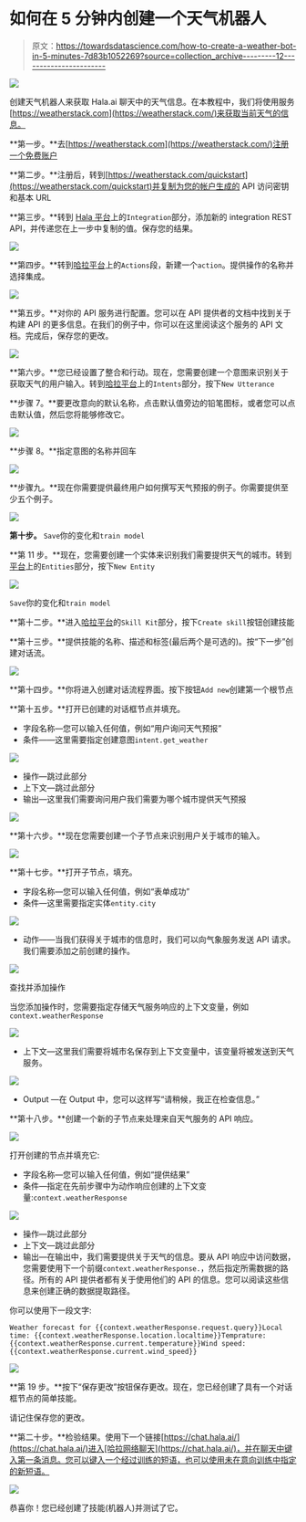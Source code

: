 # 如何在 5 分钟内创建一个天气机器人

> 原文：<https://towardsdatascience.com/how-to-create-a-weather-bot-in-5-minutes-7d83b1052269?source=collection_archive---------12----------------------->

![](img/3382f9d2e2b86c5d6c406d763efbb17c.png)

创建天气机器人来获取 Hala.ai 聊天中的天气信息。在本教程中，我们将使用服务[https://weatherstack.com](https://weatherstack.com/)来获取当前天气的信息。

**第一步。**去[https://weatherstack.com](https://weatherstack.com/)注册一个免费账户

**第二步。**注册后，转到[https://weatherstack.com/quickstart](https://weatherstack.com/quickstart)并复制为您的帐户生成的 API 访问密钥和基本 URL

**第三步。**转到 [Hala 平台](https://platform.hala.ai/)上的`Integration`部分，添加新的 integration REST API，并传递您在上一步中复制的值。保存您的结果。

![](img/1544e418867f94db673a8c474220198e.png)

**第四步。**转到[哈拉平台](https://platform.hala.ai/)上的`Actions`段，新建一个`action`。提供操作的名称并选择集成。

![](img/7d57a09746c2799de1d1f0235ba8f59f.png)

**第五步。**对你的 API 服务进行配置。您可以在 API 提供者的文档中找到关于构建 API 的更多信息。在我们的例子中，你可以在这里阅读这个服务的 API 文档。完成后，保存您的更改。

![](img/d8ee4d0451ce49f1a8c8fff7f9b31a2c.png)

**第六步。**您已经设置了整合和行动。现在，您需要创建一个意图来识别关于获取天气的用户输入。转到[哈拉平台](https://platform.hala.ai/)上的`Intents`部分，按下`New Utterance`

**步骤 7。**要更改意向的默认名称，点击默认值旁边的铅笔图标，或者您可以点击默认值，然后您将能够修改它。

![](img/f2ca3d722427145289ac54ca1a8d5842.png)

**步骤 8。**指定意图的名称并回车

![](img/6b7b36637925aa44d57b68bfd490f7c7.png)

**步骤九。**现在你需要提供最终用户如何撰写天气预报的例子。你需要提供至少五个例子。

![](img/595558b301dd8449d00a73a01093b2b0.png)

**第十步。** `Save`你的变化和`train model`

**第 11 步。**现在，您需要创建一个实体来识别我们需要提供天气的城市。转到[平台](https://platform.hala.ai/)上的`Entities`部分，按下`New Entity`

![](img/301ce325399f5c67c16566d9773aef5f.png)

`Save`你的变化和`train model`

**第十二步。**进入[哈拉平台](https://platform.hala.ai/)的`Skill Kit`部分，按下`Create skill`按钮创建技能

**第十三步。**提供技能的名称、描述和标签(最后两个是可选的)。按“下一步”创建对话流。

![](img/2c1d30dc15ea96ae86f6c72d5b2dab96.png)

**第十四步。**你将进入创建对话流程界面。按下按钮`Add new`创建第一个根节点

**第十五步。**打开已创建的对话框节点并填充。

*   字段名称—您可以输入任何值，例如“用户询问天气预报”
*   条件——这里需要指定创建意图`intent.get_weather`

![](img/ec181e39780f16a6c1a336cc01cbbe25.png)

*   操作—跳过此部分
*   上下文—跳过此部分
*   输出—这里我们需要询问用户我们需要为哪个城市提供天气预报

![](img/81084fa6456a235dd380a874461a2b9b.png)

**第十六步。**现在您需要创建一个子节点来识别用户关于城市的输入。

![](img/a155303657e9d9e3b926c84004f29797.png)

**第十七步。**打开子节点，填充。

*   字段名称—您可以输入任何值，例如“表单成功”
*   条件—这里需要指定实体`entity.city`

![](img/257400c58ca55cf5f75333258dd0fb27.png)

*   动作——当我们获得关于城市的信息时，我们可以向气象服务发送 API 请求。我们需要添加之前创建的操作。

![](img/fa1bec9814fee06671b2dd585441155c.png)

查找并添加操作

当您添加操作时，您需要指定存储天气服务响应的上下文变量，例如`context.weatherResponse`

![](img/696a24319b4232546a84f07f916f01f5.png)

*   上下文—这里我们需要将城市名保存到上下文变量中，该变量将被发送到天气服务。

![](img/7d0b9e985e70b2c148ce96af6b6d8903.png)

*   Output —在 Output 中，您可以这样写“请稍候，我正在检查信息。”

**第十八步。**创建一个新的子节点来处理来自天气服务的 API 响应。

![](img/131af4ea686dbf236694e266dc47b2ad.png)

打开创建的节点并填充它:

*   字段名称—您可以输入任何值，例如“提供结果”
*   条件—指定在先前步骤中为动作响应创建的上下文变量:`context.weatherResponse`

![](img/3ab9a3129e1553faab8f5a107fb92285.png)

*   操作—跳过此部分
*   上下文—跳过此部分
*   输出—在输出中，我们需要提供关于天气的信息。要从 API 响应中访问数据，您需要使用下一个前缀`context.weatherResponse.`，然后指定所需数据的路径。所有的 API 提供者都有关于使用他们的 API 的信息。您可以阅读这些信息来创建正确的数据提取路径。

你可以使用下一段文字:

```
Weather forecast for {{context.weatherResponse.request.query}}Local time: {{context.weatherResponse.location.localtime}}Temprature: {{context.weatherResponse.current.temperature}}Wind speed: {{context.weatherResponse.current.wind_speed}}
```

![](img/704073e9bd5824ec59064e35d5ce1168.png)

**第 19 步。**按下“保存更改”按钮保存更改。现在，您已经创建了具有一个对话框节点的简单技能。

请记住保存您的更改。

**第二十步。**检验结果。使用下一个链接[https://chat.hala.ai/](https://chat.hala.ai/)进入[哈拉网络聊天](https://chat.hala.ai/)，并在聊天中键入第一条消息。您可以键入一个经过训练的短语，也可以使用未在意向训练中指定的新短语。

![](img/3382f9d2e2b86c5d6c406d763efbb17c.png)

恭喜你！您已经创建了技能(机器人)并测试了它。
